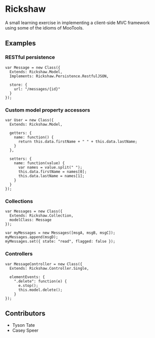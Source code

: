 Rickshaw
========

A small learning exercise in implementing a client-side MVC framework using some of the idioms of MooTools.

Examples
--------

### RESTful persistence ###

    var Message = new Class({
      Extends: Rickshaw.Model,
      Implements: Rickshaw.Persistence.RestfulJSON,
    
      store: {
        url: "/messages/{id}"
      }
    });

### Custom model property accessors ###

    var User = new Class({
      Extends: Rickshaw.Model,

      getters: {
        name: function() {
          return this.data.firstName + " " + this.data.lastName;
        }
      },
    
      setters: {
        name: function(value) {
          var names = value.split(" ");
          this.data.firstName = names[0];
          this.data.lastName = names[1];
        }
      }
    });

### Collections ###

    var Messages = new Class({
      Extends: Rickshaw.Collection,
      modelClass: Message
    });
    
    var myMessages = new Messages([msgA, msgB, msgC]);
    myMessages.append(msgD);
    myMessages.set({ state: "read", flagged: false });

### Controllers ###

    var MessageController = new Class({
      Extends: Rickshaw.Controller.Single,
    
      elementEvents: {
        ".delete": function(e) {
          e.stop();
          this.model.delete();
        }
    });

Contributors
------------

* Tyson Tate
* Casey Speer

